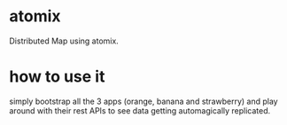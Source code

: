 # atomix

Distributed Map using atomix.

# how to use it
simply bootstrap all the 3 apps (orange, banana and strawberry) and play around with their rest APIs to see data getting automagically replicated.
